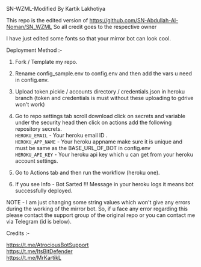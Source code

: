 SN-WZML-Modified By Kartik Lakhotiya

This repo is the edited version of https://github.com/SN-Abdullah-Al-Noman/SN_WZML 
So all credit goes to the respective owner 

I have just edited some fonts so that your mirror bot can look cool.

Deployment Method :-
1. Fork / Template my repo.

2. Rename config_sample.env to config.env and then add the vars u need in config.env.

3. Upload token.pickle / accounts directory / credentials.json in heroku branch (token and credentials is must without these uploading to gdrive won't work)

4. Go to repo settings tab scroll download click on secrets and variable under the security head then click on actions add the following repository secrets.       
   `HEROKU_EMAIL` - Your heroku email ID .       
   `HEROKU_APP_NAME` - Your heroku appname make sure it is unique and must be same as the BASE_URL_OF_BOT in config.env        
   `HEROKU_API_KEY` - Your heroku api key which u can get from your heroku account settings.
   
5. Go to Actions tab and then run the workflow (heroku one).

6. If you see Info - Bot Sarted !!! Message in your heroku logs it means bot successfully deployed.



NOTE - I am just changing some string values which won't give any errors during the working of the mirror bot. So, if u face any error regarding this please contact the support group of the original repo or you can contact me via Telegram (id is below).

Credits :-

https://t.me/AtrociousBotSupport     
https://t.me/ItsBitDefender      
https://t.me/MrKartikL
